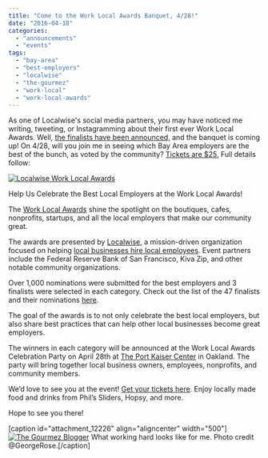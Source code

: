 ```yaml
---
title: "Come to the Work Local Awards Banquet, 4/28!"
date: "2016-04-18"
categories: 
  - "announcements"
  - "events"
tags: 
  - "bay-area"
  - "best-employers"
  - "localwise"
  - "the-gourmez"
  - "work-local"
  - "work-local-awards"
---
```


As one of Localwise's social media partners, you may have noticed me writing, tweeting, or Instagramming about their first ever Work Local Awards. Well, [the finalists have been announced,](https://www.localwisejobs.com/blog/announcing-the-work-local-awards-finalists/) and the banquet is coming up! On 4/28, will you join me in seeing which Bay Area employers are the best of the bunch, as voted by the community? [Tickets are $25.](https://www.eventbrite.com/e/work-local-awards-tickets-22673329539) Full details follow:

[![Localwise Work Local Awards](http://s3.amazonaws.com/thegourmez-wpmedia/2016/03/Work-Local-Awards-FB-500x250.jpg)](http://s3.amazonaws.com/thegourmez-wpmedia/2016/03/Work-Local-Awards-FB.jpg)

Help Us Celebrate the Best Local Employers at the Work Local Awards!

The [Work Local Awards](https://www.localwisejobs.com/2016-work-local-awards/) shine the spotlight on the boutiques, cafes, nonprofits, startups, and all the local employers that make our community great.

The awards are presented by [Localwise](https://www.localwisejobs.com), a mission-driven organization focused on helping [local businesses hire local employees](http://localwisejobs.com). Event partners include the Federal Reserve Bank of San Francisco, Kiva Zip, and other notable community organizations.

Over 1,000 nominations were submitted for the best employers and 3 finalists were selected in each category. Check out the list of the 47 finalists and their nominations [here](https://www.localwisejobs.com/blog/announcing-the-work-local-awards-finalists/).

The goal of the awards is to not only celebrate the best local employers, but also share best practices that can help other local businesses become great employers.

The winners in each category will be announced at the Work Local Awards Celebration Party on April 28th at [The Port Kaiser Center](http://portworkspaces.com/) in Oakland. The party will bring together local business owners, employees, nonprofits, and community members.

We’d love to see you at the event! [Get your tickets here](https://www.eventbrite.com/e/work-local-awards-tickets-22673329539). Enjoy locally made food and drinks from Phil’s Sliders, Hopsy, and more.

Hope to see you there!

\[caption id="attachment\_12226" align="aligncenter" width="500"\][![The Gourmez Blogger](http://s3.amazonaws.com/thegourmez-wpmedia/2014/07/george-rose-shot-500x402.jpg)](http://s3.amazonaws.com/thegourmez-wpmedia/2014/07/george-rose-shot-500x402.jpg) What working hard looks like for me. Photo credit @GeorgeRose.\[/caption\]
